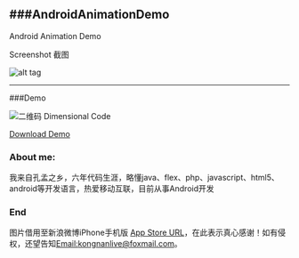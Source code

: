 ###AndroidAnimationDemo
-----
Android Animation Demo

Screenshot 截图

![alt tag](https://github.com/kongnanlive/AndroidAnimationDemo/raw/master/screenshots/myaa1.mov_1409889442.gif)

---

###Demo

![二维码 Dimensional Code](https://github.com/kongnanlive/AndroidAnimationDemo/raw/master/download/dimensionalcode.png)

[Download Demo](https://github.com/kongnanlive/AndroidAnimationDemo/raw/master/download/AndroidAnimationDemo-release.apk)


### About me:

我来自孔孟之乡，六年代码生涯，略懂java、flex、php、javascript、html5、android等开发语言，热爱移动互联，目前从事Android开发

### End

图片借用至新浪微博iPhone手机版 [App Store URL](https://itunes.apple.com/us/app/weibo/id350962117)，在此表示真心感谢！如有侵权，还望告知[Email:kongnanlive@foxmail.com](mailto:kongnanlive@foxmail.com)。
